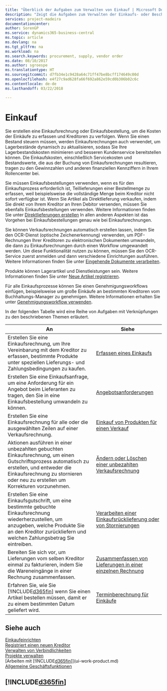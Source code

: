 ```yaml
---
title: "Überblick der Aufgaben zum Verwalten von Einkauf | Microsoft Docs"
description: "Zeigt die Aufgaben zum Verwalten der Einkaufs- oder Beschaffungsvorgänge, einschließlich das Vorgehen bei Einkaufsrechnungen und Bestellungen."
services: project-madeira
documentationcenter: 
author: SorenGP
ms.service: dynamics365-business-central
ms.topic: article
ms.devlang: na
ms.tgt_pltfrm: na
ms.workload: na
ms.search.keywords: procurement, supply, vendor order
ms.date: 08/10/2017
ms.author: sgroespe
ms.translationtype: HT
ms.sourcegitcommit: d7fb34e1c9428a64c71ff47be8bcff174649c00d
ms.openlocfilehash: e4f27c9ad628fa66f692a862e59cd0b306b02c6c
ms.contentlocale: de-de
ms.lasthandoff: 03/22/2018

---
```

# <a name="purchasing"></a>Einkauf
Sie erstellen eine Einkaufsrechnung oder Einkaufsbestellung, um die Kosten der Einkäufe zu erfassen und Kreditoren zu verfolgen. Wenn Sie einen Bestand steuern müssen, werden Einkaufsrechnungen auch verwendet, um Lagerbestände dynamisch zu aktualisieren, sodass Sie Ihre Lagerbestandskosten minimieren und besseren Kundenservice bereitstellen können. Die Einkaufskosten, einschließlich Servicekosten und Bestandswerte, die aus der Buchung von Einkaufsrechnungen resultieren, tragen zu den Gewinnzahlen und anderen finanziellen Kennziffern in Ihrem Rollencenter bei.

Sie müssen Einkaufsbestellungen verwenden, wenn es für den Einkaufsprozess erforderlich ist, Teillieferungen einer Bestellmenge zu erfassen, weil beispielsweise die vollständige Menge beim Kreditor nicht sofort verfügbar ist. Wenn Sie Artikel als Direktlieferung verkaufen, indem Sie direkt von Ihrem Kreditor an Ihren Debitor versenden, müssen Sie ebenfalls Einkaufsbestellungen verwenden. Weitere Informationen finden Sie unter [Direktlieferungen erstellen](sales-how-drop-shipment.md) In allen anderen Aspekten ist das Vorgehen bei Einkaufsbestellungen genau wie bei Einkaufsrechnungen.

Sie können Verkaufsrechnungen automatisch erstellen lassen, indem Sie den OCR-Dienst (optische Zeichenerkennung) verwenden, um PDF-Rechnungen Ihrer Kreditoren zu elektronischen Dokumenten umwandeln, die dann zu Einkaufsrechnungen durch einen Workflow umgewandelt werden. Um diese Funktionalität nutzen zu können, müssen Sie den OCR-Service zuerst anmelden und dann verschiedene Einrichtungen ausführen. Weitere Informationen finden Sie unter [Eingehende Dokumente verarbeiten](across-process-income-documents.md).      

Produkte können Lagerartikel und Dienstleistungen sein. Weitere Informationen finden Sie unter [Neue Artikel registrieren](inventory-how-register-new-items.md).

Für alle Einkaufsprozesse können Sie einen Genehmigungsworkflows einfügen, beispielsweise um große Einkäufe an bestimmten Kreditoren vom Buchhaltungs-Manager zu genehmigen. Weitere Informationen erhalten Sie unter [Genehmigungsworkflow verwenden](across-how-use-approval-workflows.md).

In der folgenden Tabelle wird eine Reihe von Aufgaben mit Verknüpfungen zu den beschriebenen Themen erläutert.

| An | Siehe |
| --- | --- |
| Erstellen Sie eine Einkaufsrechnung, um Ihre Vereinbarung mit dem Kreditor zu erfassen, bestimmte Produkte unter speziellen Lieferungs- und Zahlungsbedingungen zu kaufen. |[Erfassen eines Einkaufs](purchasing-how-record-purchases.md) |
|Erstellen Sie eine Einkaufsanfrage, um eine Anforderung für ein Angebot beim Lieferanten zu tragen, den Sie in eine Einkaufsbestellung umwandeln zu können.|[Angebotsanforderungen](purchasing-how-request-quotes.md)|
| Erstellen Sie eine Einkaufsrechnung für alle oder die ausgewählten Zeilen auf einer Verkaufsrechnung. |[Einkauf von Produkten für einen Verkauf](purchasing-how-purchase-products-sale.md) |
| Aktionen ausführen in einer unbezahlten gebuchten Einkaufsrechnung, um einen Gutschriftsprozess automatisch zu erstellen, und entweder die Einkaufsrechnung zu stornieren oder neu zu erstellen um Korrekturen vorzunehmen. |[Ändern oder Löschen einer unbezahlten Verkaufsrechnung](purchasing-how-correct-cancel-unpaid-purchase-invoices.md) |
| Erstellen Sie eine Einkaufsgutschrift, um eine bestimmte gebuchte Einkaufsrechnung wiederherzustellen, um anzugeben, welche Produkte Sie an den Kreditor zurückliefern und welchen Zahlungsbetrag Sie eintreiben. |[Verarbeiten einer Einkaufsrücklieferung oder von Stornierungen](purchasing-how-register-new-vendors.md) |
|Bereiten Sie sich vor, um Lieferungen vom selben Kreditor einmal zu fakturieren, indem Sie die Wareneingänge in einer Rechnung zusammenfassen.|[Zusammenfassen von Lieferungen in einer einzelnen Rechnung](purchasing-how-to-combine-receipts.md)|
| Erfahren Sie, wie Sie [!INCLUDE[d365fin](includes/d365fin_md.md)] wenn Sie einen Artikel bestellen müssen, damit er zu einem bestimmten Datum geliefert wird.|[Terminberechnung für Einkäufe](purchasing-date-calculation-for-purchases.md)|

## <a name="see-also"></a>Siehe auch
[Einkaufeinrichten](purchasing-setup-purchasing.md)  
[Registriert einen neuen Kreditor](purchasing-how-register-new-vendors.md)  
[Verwalten von Verbindlichkeiten](payables-manage-payables.md)  
[Projekte verwalten](projects-manage-projects.md)    
[Arbeiten mit [!INCLUDE[d365fin](includes/d365fin_md.md)]](ui-work-product.md)  
[Allgemeine Geschäftsfunktionen](ui-across-business-areas.md)

## [!INCLUDE[d365fin](includes/free_trial_md.md)]  
 

